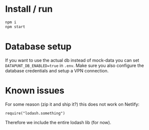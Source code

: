 # Install / run

```bash
npm i
npm start
```

# Database setup

If you want to use the actual db instead of mock-data you can set
`DATAPUNT_DB_ENABLED=true` in `.env`. Make sure you also configure the
database credentials and setup a VPN connection.

# Known issues

For some reason (zip it and ship it?) this does not work on Netlify:

```
require("lodash.something")
```

Therefore we include the entire lodash lib (for now).
